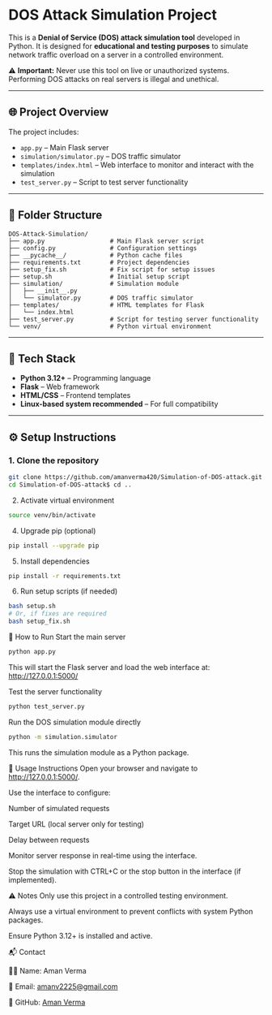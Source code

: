 # DOS Attack Simulation Project

This is a **Denial of Service (DOS) attack simulation tool** developed in Python. It is designed for **educational and testing purposes** to simulate network traffic overload on a server in a controlled environment.  

⚠️ **Important:** Never use this tool on live or unauthorized systems. Performing DOS attacks on real servers is illegal and unethical.

---

## 🌐 Project Overview
The project includes:  
- `app.py` – Main Flask server  
- `simulation/simulator.py` – DOS traffic simulator  
- `templates/index.html` – Web interface to monitor and interact with the simulation  
- `test_server.py` – Script to test server functionality  

---

## 📁 Folder Structure

```plaintext
DOS-Attack-Simulation/
├── app.py                  # Main Flask server script
├── config.py               # Configuration settings
├── __pycache__/            # Python cache files
├── requirements.txt        # Project dependencies
├── setup_fix.sh            # Fix script for setup issues
├── setup.sh                # Initial setup script
├── simulation/             # Simulation module
│   ├── __init__.py
│   └── simulator.py        # DOS traffic simulator
├── templates/              # HTML templates for Flask
│   └── index.html
├── test_server.py          # Script for testing server functionality
└── venv/                   # Python virtual environment
```
---

## 🚀 Tech Stack
- **Python 3.12+** – Programming language  
- **Flask** – Web framework  
- **HTML/CSS** – Frontend templates  
- **Linux-based system recommended** – For full compatibility  

---

## ⚙️ Setup Instructions

### 1. Clone the repository
```bash
git clone https://github.com/amanverma420/Simulation-of-DOS-attack.git
cd Simulation-of-DOS-attack$ cd ..

```
2. Activate virtual environment
```bash
source venv/bin/activate
```
4. Upgrade pip (optional)
```bash
pip install --upgrade pip
```
5. Install dependencies
```bash
pip install -r requirements.txt
```
6. Run setup scripts (if needed)
```bash
bash setup.sh
# Or, if fixes are required
bash setup_fix.sh
```
🏃 How to Run
Start the main server
```bash
python app.py
```

This will start the Flask server and load the web interface at:
http://127.0.0.1:5000/

Test the server functionality
```bash
python test_server.py
```
Run the DOS simulation module directly
```bash
python -m simulation.simulator
```
This runs the simulation module as a Python package.

📝 Usage Instructions
Open your browser and navigate to http://127.0.0.1:5000/.

Use the interface to configure:

Number of simulated requests

Target URL (local server only for testing)

Delay between requests

Monitor server response in real-time using the interface.

Stop the simulation with CTRL+C or the stop button in the interface (if implemented).


⚠️ Notes
Only use this project in a controlled testing environment.

Always use a virtual environment to prevent conflicts with system Python packages.

Ensure Python 3.12+ is installed and active.

📬 Contact

👨‍💻 Name: Aman Verma

📧 Email: amanv2225@gmail.com

🔗 GitHub: [Aman Verma](https://github.com/amanverma420)
